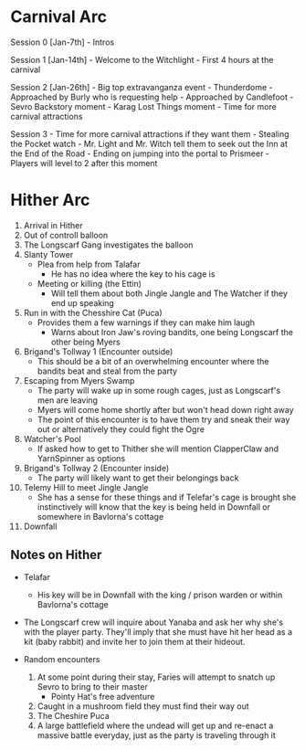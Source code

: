 # Carnival Arc
Session 0 [Jan-7th]
    - Intros

Session 1 [Jan-14th]
    - Welcome to the Witchlight
    - First 4 hours at the carnival

Session 2 [Jan-26th]
    - Big top extravanganza event
    - Thunderdome 
    - Approached by Burly who is requesting help
    - Approached by Candlefoot
    - Sevro Backstory moment
    - Karag Lost Things moment
    - Time for more carnival attractions

Session 3
    - Time for more carnival attractions if they want them
    - Stealing the Pocket watch
    - Mr. Light and Mr. Witch tell them to seek out the Inn at the End of the Road
    - Ending on jumping into the portal to Prismeer
    - Players will level to 2 after this moment



# Hither Arc
1. Arrival in Hither
2. Out of controll balloon
2. The Longscarf Gang investigates the balloon
3. Slanty Tower 
    - Plea from help from Talafar
        - He has no idea where the key to his cage is
    - Meeting or killing (the Ettin)
        - Will tell them about both Jingle Jangle and The Watcher if they end up speaking
4. Run in with the Chesshire Cat (Puca)
    - Provides them a few warnings if they can make him laugh
        - Warns about Iron Jaw's roving bandits, one being Longscarf the other being Myers
4. Brigand's Tollway 1 (Encounter outside)
    - This should be a bit of an overwhelming encounter where the bandits beat and steal from the party
5. Escaping from Myers Swamp
    - The party will wake up in some rough cages, just as Longscarf's men are leaving
    - Myers will come home shortly after but won't head down right away
    - The point of this encounter is to have them try and sneak their way out or alternatively they could fight the Ogre
6. Watcher's Pool
    - If asked how to get to Thither she will mention ClapperClaw and YarnSpinner as options
7. Brigand's Tollway 2 (Encounter inside)
    - The party will likely want to get their belongings back
8. Telemy Hill to meet Jingle Jangle
    - She has a sense for these things and if Telefar's cage is brought she instinctively will know that the key is being held in Downfall or somewhere in Bavlorna's cottage
9. Downfall

## Notes on Hither
- Telafar
    - His key will be in Downfall with the king / prison warden or within Bavlorna's cottage

- The Longscarf crew will inquire about Yanaba and ask her why she's with the player party. They'll imply that she must have hit her head as a kit (baby rabbit) and invite her to join them at their hideout. 

- Random encounters
    1. At some point during their stay, Faries will attempt to snatch up Sevro to bring to their master
        - Pointy Hat's free adventure
    2. Caught in a mushroom field they must find their way out
    3. The Cheshire Puca
    4. A large battlefield where the undead will get up and re-enact a massive battle everyday, just as the party is traveling through it